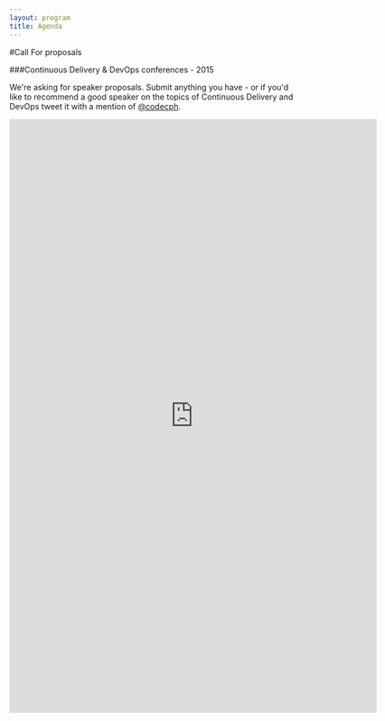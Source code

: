 ```yaml
---
layout: program
title: Agenda
---
```

#Call For proposals

###Continuous Delivery & DevOps conferences - 2015

We're asking for speaker proposals. Submit anything you have - or if you'd like to recommend a good speaker on the topics of Continuous Delivery and DevOps tweet it with a mention of [@codecph]({{site.root}}/social/tweets.html).

<iframe src="http://goo.gl/forms/2SqUgYrCzD" width="650" height="1050" frameborder="0" marginheight="0" marginwidth="0">Loading...</iframe>
